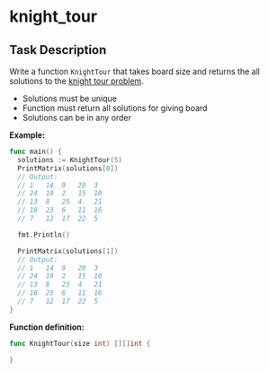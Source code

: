 # knight_tour

## Task Description

Write a function `KnightTour` that takes board size and returns the all solutions to the [knight tour problem](https://en.wikipedia.org/wiki/Knight%27s_tour).

- Solutions must be unique
- Function must return all solutions for giving board
- Solutions can be in any order

**Example:**

```go
func main() {
  solutions := KnightTour(5)
  PrintMatrix(solutions[0])
  // Output:
  // 1   14  9   20  3
  // 24  19  2   15  10
  // 13  8   25  4   21
  // 18  23  6   11  16
  // 7   12  17  22  5

  fmt.Println()

  PrintMatrix(solutions[1])
  // Output:
  // 1   14  9   20  3
  // 24  19  2   15  10
  // 13  8   23  4   21
  // 18  25  6   11  16
  // 7   12  17  22  5
}
```

**Function definition:**

```go
func KnightTour(size int) [][]int {

}
```
